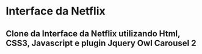 # Interface da Netflix

## Clone da Interface da Netflix utilizando Html, CSS3, Javascript e plugin Jquery Owl Carousel 2
